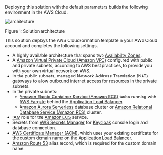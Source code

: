 Deploying this solution with the default parameters builds the following environment in the AWS Cloud.

![architecture](../images/architecture/01-keycloak-on-aws-architecture.svg)

Figure 1: Solution architecture

This solution deploys the AWS CloudFormation template in your AWS Cloud account and completes the following settings.
 
- A highly available architecture that spans two [Availability Zones][Availability Zones].
- A [Amazon Virtual Private Cloud (Amazon VPC)][Amazon VPC] configured with public and private subnets, according to AWS best practices, to provide you with your own virtual network on AWS.
- In the public subnets, managed Network Address Translation (NAT) gateways to allow outbound internet access for resources in the private subnets.
- In the private subnets:
	- [Amazon Elastic Container Service (Amazon ECS)][Amazon ECS] tasks running with [AWS Fargate][AWS Fargate] behind the [Application Load Balancer][Application Load Balancer].
	- [Amazon Aurora Serverless][Amazon Aurora Serverless] database cluster or [Amazon Relational Database Service (Amazon RDS)][Amazon RDS] cluster.
- [IAM][AWS Identity and Access Management] role for the [Amazon ECS][Amazon ECS] service.
- Secrets from [AWS Secrets Manager][AWS Secrets Manager] for [Keycloak][Keycloak] console login and database connection.
- [AWS Certificate Manager (ACM)][Amazon Certificate Manager], which uses your existing certificate for the custom domain name on the [Application Load Balancer][Application Load Balancer].
- [Amazon Route 53][Amazon Route 53] alias record, which is required for the custom domain name.

[Availability Zones]: https://aws.amazon.com/about-aws/global-infrastructure/regions_az/
[AWS CloudFormation]: https://aws.amazon.com/cloudformation/
[Amazon VPC]: https://aws.amazon.com/vpc/
[AWS Fargate]: https://aws.amazon.com/fargate/
[Amazon ECS]: https://aws.amazon.com/ecs/
[Amazon ECR]: https://aws.amazon.com/ecr/
[Application Load Balancer]: https://aws.amazon.com/elasticloadbalancing/application-load-balancer/
[Amazon Certificate Manager]: https://aws.amazon.com/certificate-manager/
[AWS Identity and Access Management]: https://aws.amazon.com/iam/
[Amazon Route 53]: https://aws.amazon.com/route53/
[Amazon RDS]: https://aws.amazon.com/rds/
[Amazon Aurora Serverless]: https://aws.amazon.com/rds/aurora/serverless/
[AWS Secrets Manager]: https://aws.amazon.com/secrets-manager/
[Keycloak]: https://www.keycloak.org/
